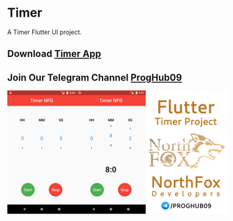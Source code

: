# Timer

A Timer Flutter UI project.

## Download [Timer App](https://raw.githubusercontent.com/NorthFoxGroup/Timer/master/TimerNFG.apk)


## Join Our Telegram Channel [ProgHub09](http://t.me/ProgHub09)

![ScreenShot Of App](https://github.com/NorthFoxGroup/Timer/blob/master/New.jpg?raw=true)
